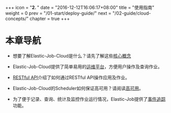 +++
icon = "<b>2. </b>"
date = "2016-12-12T16:06:17+08:00"
title = "使用指南"
weight = 0
prev = "/01-start/deploy-guide/"
next = "/02-guide/cloud-concepts/"
chapter = true
+++

# 本章导航

 - 想要了解Elastic-Job-Cloud是什么？请先了解这些[核心概念](/02-guide/cloud-concepts/)
 
 - Elastic-Job-Cloud提供了简单易用的[运维平台](/02-guide/cloud-web-console/)，方便用户操作及查询作业。
 
 - [RESTful API](/02-guide/cloud-restful-api/)介绍了如何通过RESTful API操作应用及作业。
 
 - Elastic-Job-Cloud的Scheduler如何保证高可用？请阅读[高可用](/02-guide/high-availability/)。
 
 - 为了便于记录、查询、统计及监控作业运行情况，Elastic-Job提供了[事件追踪](/02-guide/event-trace/)功能。